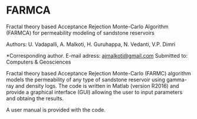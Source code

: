 # FARMCA

 Fractal theory based Acceptance Rejection Monte-Carlo Algorithm (FARMCA) for permeability modeling of sandstone reservoirs

Authors: U. Vadapalli, A. Malkoti, H. Guruhappa, N. Vedanti, V.P. Dimri 

*Corresponding author. E-mail adress: ajmalkoti@gmail.com 
Submitted to: Computers & Geosciences

Fractal theory based Acceptance Rejection Monte-Carlo (FARMC) algorithm models the permeability of any type of sandstone reservoir using gamma-ray and density logs. The code is written in Matlab (version R2016) and provide a graphical interface (GUI) allowing the user to  input parameters and obtaing the results. 

A user manual is provided with the code.
